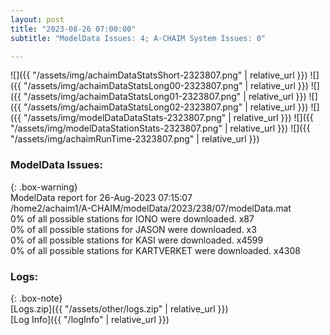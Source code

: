 ```yaml
---
layout: post
title: "2023-08-26 07:00:00"
subtitle: "ModelData Issues: 4; A-CHAIM System Issues: 0"

---
```


![]({{ "/assets/img/achaimDataStatsShort-2323807.png" | relative_url }})
![]({{ "/assets/img/achaimDataStatsLong00-2323807.png" | relative_url }})
![]({{ "/assets/img/achaimDataStatsLong01-2323807.png" | relative_url }})
![]({{ "/assets/img/achaimDataStatsLong02-2323807.png" | relative_url }})
![]({{ "/assets/img/modelDataDataStats-2323807.png" | relative_url }})
![]({{ "/assets/img/modelDataStationStats-2323807.png" | relative_url }})
![]({{ "/assets/img/achaimRunTime-2323807.png" | relative_url }})


### ModelData Issues:  
  
{: .box-warning}  
 ModelData report for 26-Aug-2023 07:15:07   
 /home2/achaim1/A-CHAIM/modelData/2023/238/07/modelData.mat   
 0% of all possible stations for IONO were downloaded. x87   
 0% of all possible stations for JASON were downloaded. x3   
 0% of all possible stations for KASI were downloaded. x4599   
 0% of all possible stations for KARTVERKET were downloaded. x4308   
  


### Logs:  
  
{: .box-note}  
[Logs.zip]({{ "/assets/other/logs.zip" | relative_url }})  
[Log Info]({{ "/logInfo" | relative_url }})  
